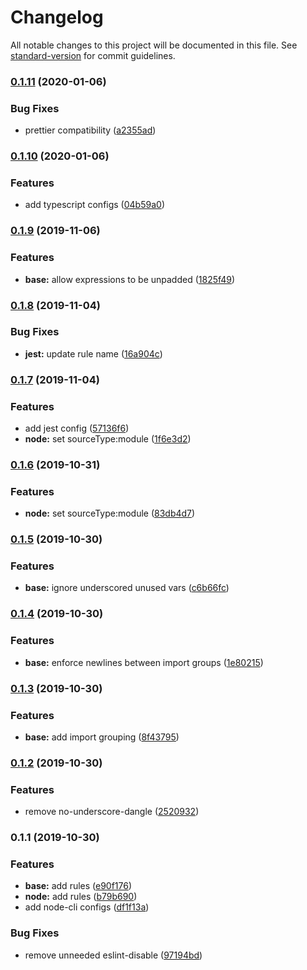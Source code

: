 # Changelog

All notable changes to this project will be documented in this file. See [standard-version](https://github.com/conventional-changelog/standard-version) for commit guidelines.

### [0.1.11](https://github.com/therealklanni/eslint-config/compare/v0.1.10...v0.1.11) (2020-01-06)


### Bug Fixes

* prettier compatibility ([a2355ad](https://github.com/therealklanni/eslint-config/commit/a2355adbfc32330309112704c9866593d10ced94))

### [0.1.10](https://github.com/therealklanni/eslint-config/compare/v0.1.9...v0.1.10) (2020-01-06)


### Features

* add typescript configs ([04b59a0](https://github.com/therealklanni/eslint-config/commit/04b59a042968c6d935b69aebda23072d68609289))

### [0.1.9](https://github.com/therealklanni/eslint-config/compare/v0.1.8...v0.1.9) (2019-11-06)


### Features

* **base:** allow expressions to be unpadded ([1825f49](https://github.com/therealklanni/eslint-config/commit/1825f490e53840a172189cd0b2e8f5fb143c02ac))

### [0.1.8](https://github.com/therealklanni/eslint-config/compare/v0.1.7...v0.1.8) (2019-11-04)


### Bug Fixes

* **jest:** update rule name ([16a904c](https://github.com/therealklanni/eslint-config/commit/16a904ce3295f3126715981b9fb6e8184adb22c9))

### [0.1.7](https://github.com/therealklanni/eslint-config/compare/v0.1.5...v0.1.7) (2019-11-04)


### Features

* add jest config ([57136f6](https://github.com/therealklanni/eslint-config/commit/57136f6676635dd9289c7a258ddaaa1ffb477adf))
* **node:** set sourceType:module ([1f6e3d2](https://github.com/therealklanni/eslint-config/commit/1f6e3d28ac07be9b6bc5e572e209af36c67125c2))

### [0.1.6](https://github.com/therealklanni/eslint-config/compare/v0.1.5...v0.1.6) (2019-10-31)


### Features

* **node:** set sourceType:module ([83db4d7](https://github.com/therealklanni/eslint-config/commit/83db4d7009a60ceb5628a350c09b6d4255057241))

### [0.1.5](https://github.com/therealklanni/eslint-config/compare/v0.1.4...v0.1.5) (2019-10-30)


### Features

* **base:** ignore underscored unused vars ([c6b66fc](https://github.com/therealklanni/eslint-config/commit/c6b66fccd5fa681d178680c1a33d31f007ce5e06))

### [0.1.4](https://github.com/therealklanni/eslint-config/compare/v0.1.3...v0.1.4) (2019-10-30)


### Features

* **base:** enforce newlines between import groups ([1e80215](https://github.com/therealklanni/eslint-config/commit/1e80215ddb5c1a4e7c62928ebe97c8b04838fd52))

### [0.1.3](https://github.com/therealklanni/eslint-config/compare/v0.1.2...v0.1.3) (2019-10-30)


### Features

* **base:** add import grouping ([8f43795](https://github.com/therealklanni/eslint-config/commit/8f4379510a5189a5fa27bf2e2ad85ea4326a74d1))

### [0.1.2](https://github.com/therealklanni/eslint-config/compare/v0.1.1...v0.1.2) (2019-10-30)


### Features

* remove no-underscore-dangle ([2520932](https://github.com/therealklanni/eslint-config/commit/25209325f78dfd757ab524a58c45f5d49d7a020d))

### 0.1.1 (2019-10-30)


### Features

* **base:** add rules ([e90f176](https://github.com/therealklanni/eslint-config/commit/e90f1769c8027bb82071adb10a02f11f98717256))
* **node:** add rules ([b79b690](https://github.com/therealklanni/eslint-config/commit/b79b690e5df4a9b9990e06f2db9b422b60ac9ca8))
* add node-cli configs ([df1f13a](https://github.com/therealklanni/eslint-config/commit/df1f13ad854c1b15ffb541d811f7bec3b5207996))


### Bug Fixes

* remove unneeded eslint-disable ([97194bd](https://github.com/therealklanni/eslint-config/commit/97194bd5f8d8e48ef8b7797e37c01cebe9f40b3f))
